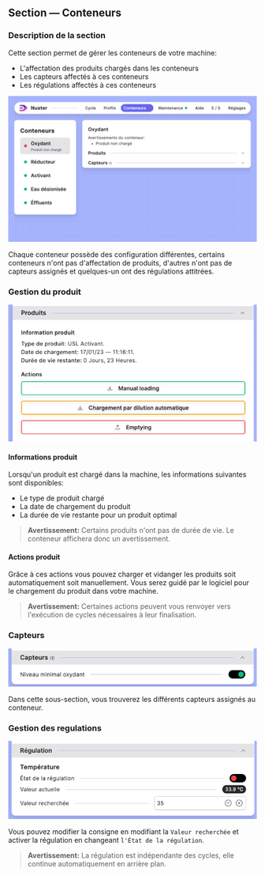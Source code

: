 ## Section — Conteneurs

### Description de la section

Cette section permet de gérer les conteneurs de votre machine:

- L'affectation des produits chargés dans les conteneurs
- Les capteurs affectés à ces conteneurs
- Les régulations affectés à ces conteneurs

![Conteneurs](component_containers.png)

Chaque conteneur possède des configuration différentes, certains conteneurs n'ont pas d'affectation de produits, d'autres n'ont pas de capteurs assignés et quelques-un ont des régulations attitrées.

### Gestion du produit

![Gestion produit](containers_product.png)

#### Informations produit

Lorsqu'un produit est chargé dans la machine, les informations suivantes sont disponibles: 

- Le type de produit chargé
- La date de chargement du produit
- La durée de vie restante pour un produit optimal

> **Avertissement:** Certains produits n'ont pas de durée de vie. Le conteneur affichera donc un avertissement.

#### Actions produit

Grâce à ces actions vous pouvez charger et vidanger les produits soit automatiquement soit manuellement. Vous serez guidé par le logiciel pour le chargement du produit dans votre machine.

> **Avertissement:** Certaines actions peuvent vous renvoyer vers l'exécution de cycles nécessaires à leur finalisation.

### Capteurs

![Capteurs conteneurs](containers_sensors.png)

Dans cette sous-section, vous trouverez les différents capteurs assignés au conteneur.

### Gestion des regulations

![Régulation conteneur](containers_regulation.png)

Vous pouvez modifier la consigne en modifiant la `Valeur recherchée` et activer la régulation en changeant `l'État de la régulation`. 

>**Avertissement:** La régulation est indépendante des cycles, elle continue automatiquement en arrière plan.